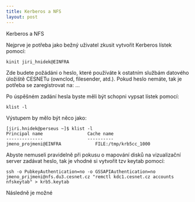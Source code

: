 ```yaml
---
title: Kerberos a NFS
layout: post
---
```


Kerberos a NFS

Nejprve je potřeba jako bežný uživatel zkusit vytvořit Kerberos lístek pomocí:

    kinit jiri_hnidek@EINFRA

Zde budete požádáni o heslo, které používáte k ostatním službám datového úložiště CESNETu (ownclod, filesender, atd.). Pokud heslo nemáte, tak je potřeba se zaregistrovat na: ...

Po úspěšném zadání hesla byste měli být schopni vypsat lístek pomocí:

    klist -l

Výstupem by mělo být něco jako:

    [jiri.hnidek@perseus ~]$ klist -l
    Principal name                 Cache name
    --------------                 ----------
    jmeno_projmeni@EINFRA             FILE:/tmp/krb5cc_1000

Abyste nemuseli pravidelně při pokusu o mapování disků na vizualizační server zadávat heslo, tak je vhodné si vytvořit tzv keytab pomocí:

    ssh -o PubkeyAuthentication=no -o GSSAPIAuthentication=no jmeno_prijmeni@nfs.du3.cesnet.cz "remctl kdc1.cesnet.cz accounts nfskeytab" > krb5.keytab

Následně je možné